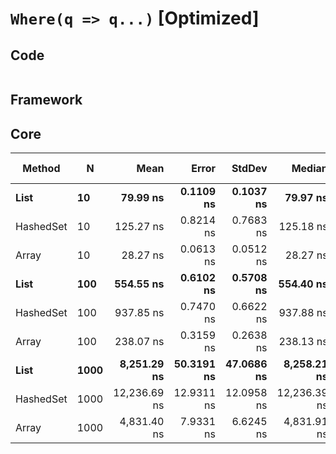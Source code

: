 # `Where(q => q...)` [Optimized]

## Code
```csharp

```

## Framework

## Core
|    Method |    N |         Mean |      Error |     StdDev |       Median |          Min |          Max | Rank |  Gen 0 | Gen 1 | Gen 2 | Allocated |
|---------- |----- |-------------:|-----------:|-----------:|-------------:|-------------:|-------------:|-----:|-------:|------:|------:|----------:|
|      **List** |   **10** |     **79.99 ns** |  **0.1109 ns** |  **0.1037 ns** |     **79.97 ns** |     **79.85 ns** |     **80.19 ns** |    **2** | **0.0085** |     **-** |     **-** |      **40 B** |
| HashedSet |   10 |    125.27 ns |  0.8214 ns |  0.7683 ns |    125.18 ns |    124.22 ns |    126.94 ns |    3 | 0.0169 |     - |     - |      80 B |
|     Array |   10 |     28.27 ns |  0.0613 ns |  0.0512 ns |     28.27 ns |     28.21 ns |     28.37 ns |    1 | 0.0085 |     - |     - |      40 B |
|      **List** |  **100** |    **554.55 ns** |  **0.6102 ns** |  **0.5708 ns** |    **554.40 ns** |    **553.64 ns** |    **555.53 ns** |    **5** | **0.0076** |     **-** |     **-** |      **40 B** |
| HashedSet |  100 |    937.85 ns |  0.7470 ns |  0.6622 ns |    937.88 ns |    936.54 ns |    938.85 ns |    6 | 0.0162 |     - |     - |      80 B |
|     Array |  100 |    238.07 ns |  0.3159 ns |  0.2638 ns |    238.13 ns |    237.69 ns |    238.62 ns |    4 | 0.0081 |     - |     - |      40 B |
|      **List** | **1000** |  **8,251.29 ns** | **50.3191 ns** | **47.0686 ns** |  **8,258.21 ns** |  **8,108.56 ns** |  **8,308.20 ns** |    **8** | **0.0153** |     **-** |     **-** |      **96 B** |
| HashedSet | 1000 | 12,236.69 ns | 12.9311 ns | 12.0958 ns | 12,236.39 ns | 12,219.78 ns | 12,264.81 ns |    9 | 0.0153 |     - |     - |     136 B |
|     Array | 1000 |  4,831.40 ns |  7.9331 ns |  6.6245 ns |  4,831.91 ns |  4,822.80 ns |  4,844.52 ns |    7 | 0.0153 |     - |     - |      96 B |
